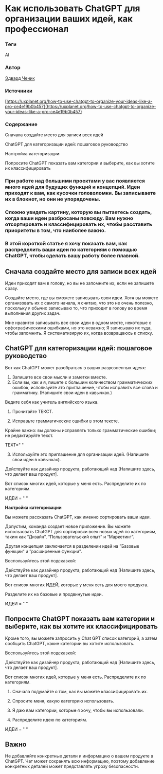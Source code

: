 # Как использовать ChatGPT для организации ваших идей, как профессионал

### Теги

AI

### **Автор**

[Эдвард Чечик](https://edwche.medium.com/?source=post_page-----ce4e19b0b457--------------------------------)

### **Источники**

[https://uxplanet.org/how-to-use-chatgpt-to-organize-your-ideas-like-a-pro-ce4e19b0b457](https://uxplanet.org/how-to-use-chatgpt-to-organize-your-ideas-like-a-pro-ce4e19b0b457)

### Содержание

Сначала создайте место для записи всех идей

ChatGPT для категоризации идей: пошаговое руководство

Настройка категоризации

Попросите ChatGPT показать вам категории и выберите, как вы хотите их классифицировать

### При работе над большими проектами у вас появляется много идей для будущих функций и концепций. Идеи приходят к вам, как кусочки головоломки. Вы записываете их в блокнот, но они не упорядочены.

### Сложно увидеть картину, которую вы пытаетесь создать, когда ваши идеи разбросаны повсюду. Вам нужно отсортировать и классифицировать их, чтобы расставить приоритеты в том, что наиболее важно.

### В этой короткой статье я хочу показать вам, как распределить ваши идеи по категориям с помощью ChatGPT, чтобы сделать вашу работу более плавной.

## **Сначала создайте место для записи всех идей**

Идеи приходят вам в голову, но вы не запомните их, если не запишете сразу.

Создайте место, где вы сможете записывать свои идеи. Хотя вы можете организовать их с самого начала, я считаю, что это не очень полезно, поскольку я обычно записываю то, что приходит в голову во время выполнения других задач.

Мне нравится записывать все свои идеи в одном месте, некоторые с орфографическими ошибками, но это неважно; Я записываю их туда, чтобы запомнить. Я систематизирую их, когда возвращаюсь к списку.

## **ChatGPT для категоризации идей: пошаговое руководство**

Вот как ChatGPT может разобраться в ваших разрозненных идеях:

1. Запишите все свои мысли и заметки вместе.
2. Если вы, как и я, пишете с большим количеством грамматических ошибок, используйте это приглашение, чтобы исправить все слова и грамматику. (Напишите свои идеи в кавычках.)

Ведите себя как учитель английского языка.

1. Прочитайте ТЕКСТ.

2. Исправьте грамматические ошибки в этом тексте.

Крайне важно: вы должны исправлять только грамматические ошибки; не редактируйте текст.

TEXT=" "

3. Используйте это приглашение для организации идей. (Напишите свои идеи в кавычках).

Действуйте как дизайнер продукта, работающий над [Напишите здесь, что делает ваш продукт].

Вот список многих идей, которые у меня есть. Распределите их по категориям.

ИДЕИ = " "

**Настройка категоризации**

Вы можете рассказать ChatGPT, как именно сортировать ваши идеи.

Допустим, команда создает новое приложение. Вы можете использовать ChatGPT для сортировки всех новых идей по категориям, таким как “Дизайн”, “Пользовательский опыт” и “Маркетинг”.

Другая концепция заключается в разделении идей на ”Базовые функции“ и ”расширенные функции".

Воспользуйтесь этой подсказкой:

Действуйте как дизайнер продукта, работающий над [Напишите здесь, что делает ваш продукт].

Вот список многих ИДЕЙ, которые у меня есть для моего продукта.

Разделите их на базовые и продвинутые идеи.

ИДЕИ = " "

## **Попросите ChatGPT показать вам категории и выберите, как вы хотите их классифицировать**

Кроме того, вы можете запросить у Chat GPT список категорий, а затем сообщить ChatGPT, какие категории вы хотите использовать.

Воспользуйтесь этой подсказкой:

Действуйте как дизайнер продукта, работающий над [Напишите здесь, что делает ваш продукт].

Вот список многих идей, которые у меня есть. Распределите их по категориям.

1. Сначала подумайте о том, как вы можете классифицировать их.

2. Спросите меня, какую категорию использовать.

3. Я даю вам категории, которые я хочу, чтобы вы использовали.

4. Распределите идею по категориям.

ИДЕИ = " "

## **Важно**

Не добавляйте конкретные детали и информацию о вашем продукте в ChatGPT. Чат может сохранять всю информацию, поэтому добавление конкретных деталей может представлять угрозу безопасности.